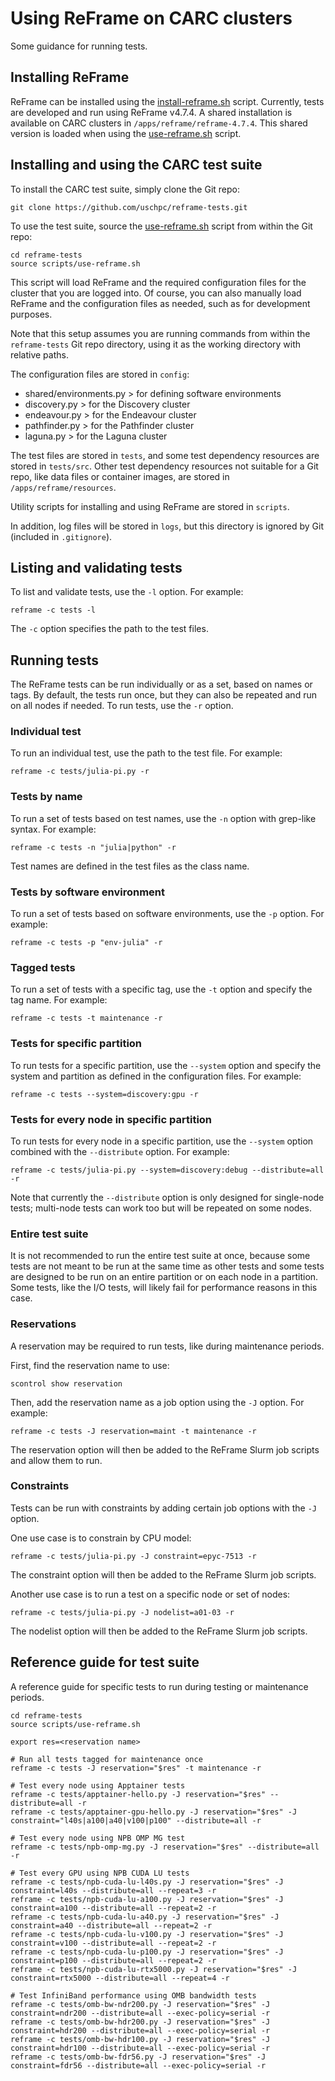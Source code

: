 # Using ReFrame on CARC clusters

Some guidance for running tests.

## Installing ReFrame

ReFrame can be installed using the [install-reframe.sh](scripts/install-reframe.sh) script. Currently, tests are developed and run using ReFrame v4.7.4. A shared installation is available on CARC clusters in `/apps/reframe/reframe-4.7.4`. This shared version is loaded when using the [use-reframe.sh](scripts/use-reframe.sh) script.

## Installing and using the CARC test suite

To install the CARC test suite, simply clone the Git repo:

```
git clone https://github.com/uschpc/reframe-tests.git
```

To use the test suite, source the [use-reframe.sh](scripts/use-reframe.sh) script from within the Git repo:

```
cd reframe-tests
source scripts/use-reframe.sh
```

This script will load ReFrame and the required configuration files for the cluster that you are logged into. Of course, you can also manually load ReFrame and the configuration files as needed, such as for development purposes.

Note that this setup assumes you are running commands from within the `reframe-tests` Git repo directory, using it as the working directory with relative paths.

The configuration files are stored in `config`:

- shared/environments.py > for defining software environments
- discovery.py > for the Discovery cluster
- endeavour.py > for the Endeavour cluster
- pathfinder.py > for the Pathfinder cluster
- laguna.py > for the Laguna cluster

The test files are stored in `tests`, and some test dependency resources are stored in `tests/src`. Other test dependency resources not suitable for a Git repo, like data files or container images, are stored in `/apps/reframe/resources`.

Utility scripts for installing and using ReFrame are stored in `scripts`.

In addition, log files will be stored in `logs`, but this directory is ignored by Git (included in `.gitignore`).

## Listing and validating tests

To list and validate tests, use the `-l` option. For example:

```
reframe -c tests -l
```

The `-c` option specifies the path to the test files.

## Running tests

The ReFrame tests can be run individually or as a set, based on names or tags. By default, the tests run once, but they can also be repeated and run on all nodes if needed. To run tests, use the `-r` option.

### Individual test

To run an individual test, use the path to the test file. For example:

```
reframe -c tests/julia-pi.py -r
```

### Tests by name

To run a set of tests based on test names, use the `-n` option with grep-like syntax. For example:

```
reframe -c tests -n "julia|python" -r
```

Test names are defined in the test files as the class name.

### Tests by software environment

To run a set of tests based on software environments, use the `-p` option. For example:

```
reframe -c tests -p "env-julia" -r
```

### Tagged tests

To run a set of tests with a specific tag, use the `-t` option and specify the tag name. For example:

```
reframe -c tests -t maintenance -r
```

### Tests for specific partition

To run tests for a specific partition, use the `--system` option and specify the system and partition as defined in the configuration files. For example:

```
reframe -c tests --system=discovery:gpu -r
```

### Tests for every node in specific partition

To run tests for every node in a specific partition, use the `--system` option combined with the `--distribute` option. For example:

```
reframe -c tests/julia-pi.py --system=discovery:debug --distribute=all -r
```

Note that currently the `--distribute` option is only designed for single-node tests; multi-node tests can work too but will be repeated on some nodes.

### Entire test suite

It is not recommended to run the entire test suite at once, because some tests are not meant to be run at the same time as other tests and some tests are designed to be run on an entire partition or on each node in a partition. Some tests, like the I/O tests, will likely fail for performance reasons in this case.

### Reservations

A reservation may be required to run tests, like during maintenance periods.

First, find the reservation name to use:

```
scontrol show reservation
```

Then, add the reservation name as a job option using the `-J` option. For example:

```
reframe -c tests -J reservation=maint -t maintenance -r
```

The reservation option will then be added to the ReFrame Slurm job scripts and allow them to run.

### Constraints

Tests can be run with constraints by adding certain job options with the `-J` option.

One use case is to constrain by CPU model:

```
reframe -c tests/julia-pi.py -J constraint=epyc-7513 -r
```

The constraint option will then be added to the ReFrame Slurm job scripts.

Another use case is to run a test on a specific node or set of nodes:

```
reframe -c tests/julia-pi.py -J nodelist=a01-03 -r
```

The nodelist option will then be added to the ReFrame Slurm job scripts.

## Reference guide for test suite

A reference guide for specific tests to run during testing or maintenance periods.

```
cd reframe-tests
source scripts/use-reframe.sh

export res=<reservation name>

# Run all tests tagged for maintenance once
reframe -c tests -J reservation="$res" -t maintenance -r

# Test every node using Apptainer tests
reframe -c tests/apptainer-hello.py -J reservation="$res" --distribute=all -r
reframe -c tests/apptainer-gpu-hello.py -J reservation="$res" -J constraint="l40s|a100|a40|v100|p100" --distribute=all -r

# Test every node using NPB OMP MG test
reframe -c tests/npb-omp-mg.py -J reservation="$res" --distribute=all -r

# Test every GPU using NPB CUDA LU tests
reframe -c tests/npb-cuda-lu-l40s.py -J reservation="$res" -J constraint=l40s --distribute=all --repeat=3 -r
reframe -c tests/npb-cuda-lu-a100.py -J reservation="$res" -J constraint=a100 --distribute=all --repeat=2 -r
reframe -c tests/npb-cuda-lu-a40.py -J reservation="$res" -J constraint=a40 --distribute=all --repeat=2 -r
reframe -c tests/npb-cuda-lu-v100.py -J reservation="$res" -J constraint=v100 --distribute=all --repeat=2 -r
reframe -c tests/npb-cuda-lu-p100.py -J reservation="$res" -J constraint=p100 --distribute=all --repeat=2 -r
reframe -c tests/npb-cuda-lu-rtx5000.py -J reservation="$res" -J constraint=rtx5000 --distribute=all --repeat=4 -r

# Test InfiniBand performance using OMB bandwidth tests
reframe -c tests/omb-bw-ndr200.py -J reservation="$res" -J constraint=ndr200 --distribute=all --exec-policy=serial -r
reframe -c tests/omb-bw-hdr200.py -J reservation="$res" -J constraint=hdr200 --distribute=all --exec-policy=serial -r
reframe -c tests/omb-bw-hdr100.py -J reservation="$res" -J constraint=hdr100 --distribute=all --exec-policy=serial -r
reframe -c tests/omb-bw-fdr56.py -J reservation="$res" -J constraint=fdr56 --distribute=all --exec-policy=serial -r
```
